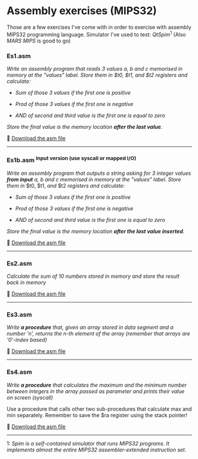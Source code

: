 Assembly exercises (MIPS32)
===================
Those are a few exercises I've come with in order to exercise with assembly MIPS32 programming language. 
Simulator I've used to test: *QtSpim*<sup>1</sup> (Also *MARS MIPS* is good to go)

### **Es1.asm**

*Write an assembly program that reads 3 values a, b and c memorised in memory  at the "values" label. Store them in _\$t0, \$t1, and \$t2_ registers and calculate:*

 - *Sum of those 3 values if the first one is positive*

 - *Prod of those 3 values if the first one is negative*

 - *AND of second and third value is the first one is equal to zero*

*Store the final value is the memory location **after the last value**.*

:page_facing_up: [Download the asm file](https://raw.githubusercontent.com/sorre97/Assembly/master/Es1.asm)

----------


### **Es1b.asm** <sup>Input version (use syscall or mapped I/O)</sup>
*Write an assembly program that outputs a string asking for 3 integer values **from input** a, b and c memorised in memory  at the "values" label. Store them in* \$t0, \$t1, *and* \$t2 *registers and calculate:*

- *Sum of those 3 values if the first one is positive*

- *Prod of those 3 values if the first one is negative*

- *AND of second and third value is the first one is equal to zero*

*Store the final value is the memory location **after the last value inserted**.*

:page_facing_up: [Download the asm file](https://raw.githubusercontent.com/sorre97/Assembly/master/Es1b.asm)

----------

### **Es2.asm**

*Calculate the sum of 10 numbers stored in memory and store the result back in memory*

:page_facing_up: [Download the asm file](https://raw.githubusercontent.com/sorre97/Assembly/master/Es2.asm)

-----------

### **Es3.asm**

*Write **a procedure** that, given an array stored in data segment and a number 'n',*
*returns the n-th element of the array (remember that arrays are '0'-index based)*

:page_facing_up: [Download the asm file](https://raw.githubusercontent.com/sorre97/Assembly/master/Es3.asm)

-----------

### **Es4.asm**

*Write **a procedure** that calculates the maximum and the minimum number between integers in the array*
*passed as parameter and prints their value on screen (syscall)*

Use a procedure that calls other two sub-procedures that calculate max and min separately. Remember to save the $ra register using the stack pointer!

:page_facing_up: [Download the asm file](https://raw.githubusercontent.com/sorre97/Assembly/master/Es4.asm)

-----------

1: *Spim is a self-contained simulator that runs MIPS32 programs. It implements almost the entire MIPS32 assembler-extended instruction set.*
